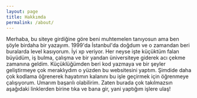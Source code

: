 ```yaml
---
layout: page
title: Hakkımda
permalink: /about/
---
```


<!-- This is the base Jekyll theme. You can find out more info about customizing your Jekyll theme, as well as basic Jekyll usage documentation at [jekyllrb.com](https://jekyllrb.com/)

You can find the source code for Minima at GitHub:
[jekyll][jekyll-organization] /
[minima](https://github.com/jekyll/minima)

You can find the source code for Jekyll at GitHub:
[jekyll][jekyll-organization] /
[jekyll](https://github.com/jekyll/jekyll)


[jekyll-organization]: https://github.com/jekyll -->

Merhaba, bu siteye girdiğine göre beni muhtemelen tanıyosun ama ben şöyle birdaha bir yazayım. 1999'da İstanbul'da doğdum ve o zamandan beri buralarda level kasıyorum. İyi xp veriyor. Her neyse işte küçüktüm falan büyüdüm, iş bulma, çalışma ve bir yandan üniversiteye giderek acı çekme zamanına geldim. Küçüklüğümden beri kod yazmaya ve bir şeyler geliştirmeye çok meraklıydım o yüzden bu websitesini yaptım. Şimdide daha çok kodlama öğrenerek hayatımın kalanını bu işle geçirmek için öğrenmeye çalışıyorum. Umarım başarılı olabilirim. Zaten burada çok takılmazsın aşağıdaki linklerden birine tıka ve bana gir, yani yaptığım işlere ulaş!
